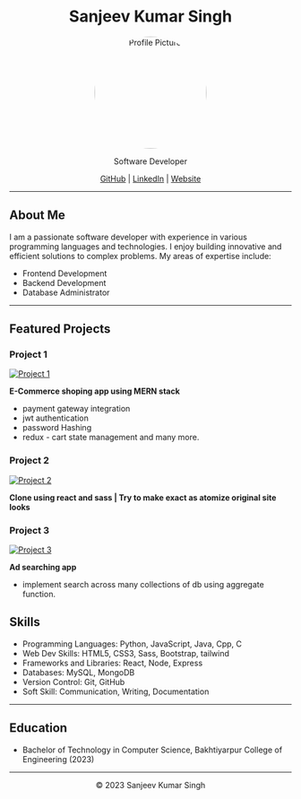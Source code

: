 # <center>Sanjeev Kumar Singh</center>

<p align="center">
  <a href="https://github.com/sanjeev567">
    <img src="https://i.postimg.cc/DfJgxGQw/212139585-3039558919658880-4549940087433703499-n.jpg" alt="Profile Picture" width="200" height="200" style="display: block; margin: 0 auto; border-radius: 50%;">
  </a>
</p>

<p align="center">Software Developer</p>

<p align="center">
  <a href="https://github.com/sanjeev567">GitHub</a> |
  <a href="https://linkedin.com/in/sanjeev-singh-8feb/">LinkedIn</a> |
  <a href="https://portfolio-sanjeev.netlify.app">Website</a>
</p>

---

## About Me

I am a passionate software developer with experience in various programming languages and technologies. I enjoy building innovative and efficient solutions to complex problems. My areas of expertise include:

- Frontend Development
- Backend Development
- Database Administrator

---

## Featured Projects

### Project 1

[![Project 1](https://i.postimg.cc/MHhpGVc5/p1.png)](https://github.com/sanjeev567/Mern-Ecommerce)

**E-Commerce shoping app using MERN stack**

- payment gateway integration
- jwt authentication
- password Hashing
- redux - cart state management and many more.

### Project 2

[![Project 2](https://i.postimg.cc/DwQw2W7Q/p2.png)](https://github.com/sanjeev567/atomize-clone)

**Clone using react and sass | Try to make exact as atomize original site looks**

### Project 3

[![Project 3](https://i.postimg.cc/PqtrNtqg/p3.png)](https://github.com/sanjeev567/sanjeevsingh)

**Ad searching app**

- implement search across many collections of db using aggregate function.

## Skills

- Programming Languages: Python, JavaScript, Java, Cpp, C
- Web Dev Skills: HTML5, CSS3, Sass, Bootstrap, tailwind
- Frameworks and Libraries: React, Node, Express
- Databases: MySQL, MongoDB
- Version Control: Git, GitHub
- Soft Skill: Communication, Writing, Documentation

---

## Education

- Bachelor of Technology in Computer Science, Bakhtiyarpur College of Engineering (2023)

---

<div style="text-align: center;">
  <p>&copy; 2023 Sanjeev Kumar Singh</p>
</div>

